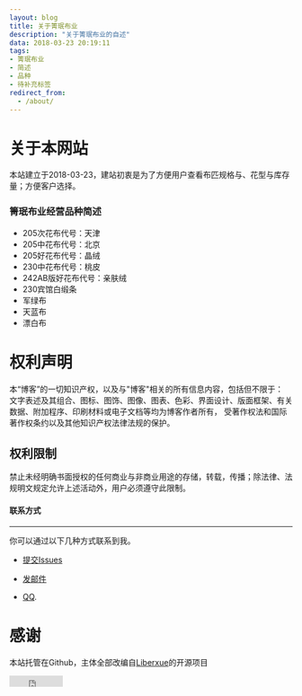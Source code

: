 ```yaml
---
layout: blog
title: 关于箐珉布业
description: "关于箐珉布业的自述"
data: 2018-03-23 20:19:11
tags: 
- 箐珉布业
- 简述
- 品种
- 待补充标签
redirect_from:
  - /about/
---
```


# 关于本网站
 
本站建立于2018-03-23，建站初衷是为了方便用户查看布匹规格与、花型与库存量；方便客户选择。 
 
### 箐珉布业经营品种简述

 * 205次花布代号：天津
 * 205中花布代号：北京
 * 205好花布代号：晶绒
 * 230中花布代号：桃皮
 * 242AB版好花布代号：亲肤绒
 * 230宾馆白缎条
 * 军绿布
 * 天蓝布
 * 漂白布

# 权利声明
 
本“博客”的一切知识产权，以及与"博客"相关的所有信息内容，包括但不限于： 文字表述及其组合、图标、图饰、图像、图表、色彩、界面设计、版面框架、有关数据、附加程序、印刷材料或电子文档等均为博客作者所有， 受著作权法和国际著作权条约以及其他知识产权法律法规的保护。

## 权利限制
 
禁止未经明确书面授权的任何商业与非商业用途的存储，转载，传播；除法律、法规明文规定允许上述活动外，用户必须遵守此限制。

 
#### 联系方式
******
你可以通过以下几种方式联系到我。

* [提交Issues](https://github.com/winderay/winderay.github.io/issues)
 
* [发邮件](mailto:wodeddns@outlook.com)
 
* [QQ](https://).

# 感谢
本站托管在Github，主体全部改编自[Liberxue](https://github.com/Liberxue/liberxue.github.io)的开源项目
<iframe src="http://ghbtns.com/github-btn.html?user=liberxue&repo=liberxue.github.io&type=fork&count=true" allowtransparency="true" frameborder="0" scrolling="0" width="95" height="20"></iframe>
